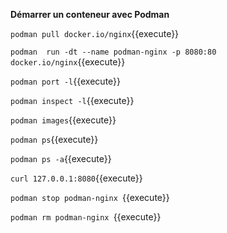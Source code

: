 
**Démarrer un conteneur avec Podman**


`podman pull docker.io/nginx`{{execute}}

`podman  run -dt --name podman-nginx -p 8080:80 docker.io/nginx`{{execute}}

`podman port -l`{{execute}}

`podman inspect -l`{{execute}}

`podman images`{{execute}}

`podman ps`{{execute}}

`podman ps -a`{{execute}}

`curl 127.0.0.1:8080`{{execute}}

`podman stop podman-nginx `{{execute}}

`podman rm podman-nginx `{{execute}}

